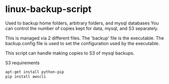linux-backup-script
===================

Used to backup home folders, arbitrary folders, and mysql databases
You can control the number of copies kept for data, mysql, and S3 separately.

This is managed via 2 different files. The 'backup' file is the executable.
The backup.config file is used to set the configuration used by the executable.

This script can handle making copies to S3 of mysql backups.

S3 requirements

```bash
apt-get install python-pip
pip install awscli
```
